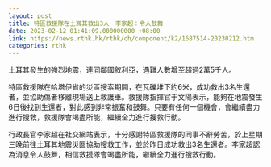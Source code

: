 ```yaml
---
layout: post
title: 特區救援隊在土耳其救出3人　李家超：令人鼓舞
date: 2023-02-12 01:41:09.000000000 +08:00
link: https://news.rthk.hk/rthk/ch/component/k2/1687514-20230212.htm
categories: rthk
---
```


土耳其發生的強烈地震，連同鄰國敘利亞，遇難人數增至超過2萬5千人。

特區救援隊在哈塔伊省的災區搜索期間，在瓦礫堆下約6米，成功救出3名生還者，並協助傷者移離現場送上救護車。救援隊指揮官于文陽表示，能夠在地震發生6日後找到生還者，對此感到非常振奮和鼓舞。只要有任何一個機會，會繼續盡力進行搜救，救援隊會竭盡所能，繼續全力進行搜救行動。

行政長官李家超在社交網站表示，十分感謝特區救援隊的同事不辭勞苦，於上星期三晚前往土耳其地震災區協助搜救工作，並於昨日成功救出3名生還者。李家超認為消息令人鼓舞，相信救援隊會竭盡所能，繼續全力進行搜救行動。
